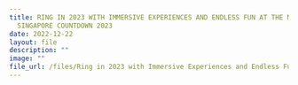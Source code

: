 ```yaml
---
title: RING IN 2023 WITH IMMERSIVE EXPERIENCES AND ENDLESS FUN AT THE MARINA BAY
  SINGAPORE COUNTDOWN 2023
date: 2022-12-22
layout: file
description: ""
image: ""
file_url: /files/Ring in 2023 with Immersive Experiences and Endless Fun.pdf
---
```



